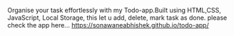 Organise your task effortlessly with my Todo-app.Built using HTML,CSS, JavaScript, Local Storage, this let u add, delete, mark task as done.
please check the app here... https://sonawaneabhishek.github.io/todo-app/

